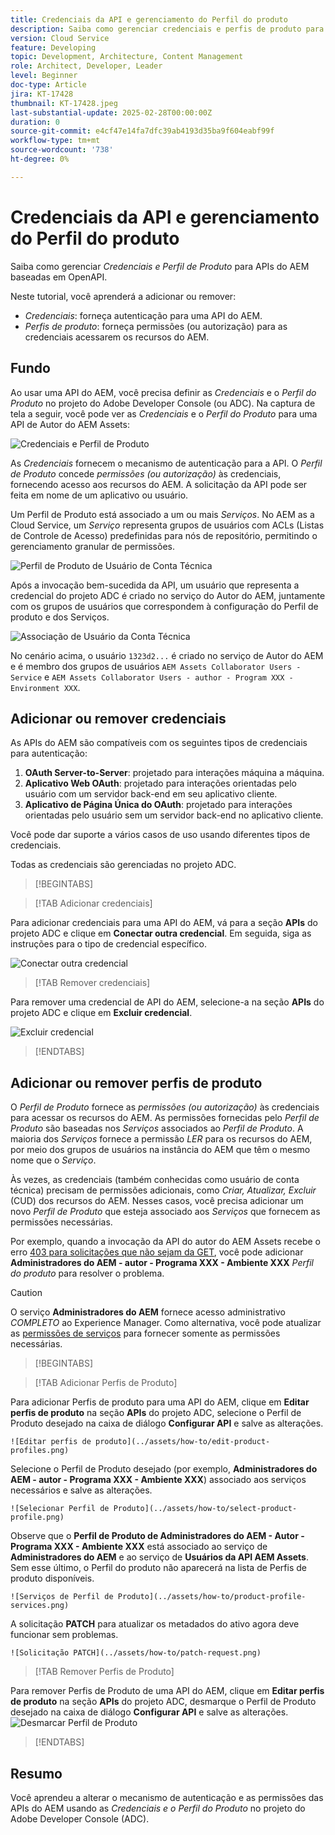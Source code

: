```yaml
---
title: Credenciais da API e gerenciamento do Perfil do produto
description: Saiba como gerenciar credenciais e perfis de produto para APIs do AEM.
version: Cloud Service
feature: Developing
topic: Development, Architecture, Content Management
role: Architect, Developer, Leader
level: Beginner
doc-type: Article
jira: KT-17428
thumbnail: KT-17428.jpeg
last-substantial-update: 2025-02-28T00:00:00Z
duration: 0
source-git-commit: e4cf47e14fa7dfc39ab4193d35ba9f604eabf99f
workflow-type: tm+mt
source-wordcount: '738'
ht-degree: 0%

---
```



# Credenciais da API e gerenciamento do Perfil do produto

Saiba como gerenciar _Credenciais e Perfil de Produto_ para APIs do AEM baseadas em OpenAPI.

Neste tutorial, você aprenderá a adicionar ou remover:

- _Credenciais_: forneça autenticação para uma API do AEM.
- _Perfis de produto_: forneça permissões (ou autorização) para as credenciais acessarem os recursos do AEM.

## Fundo

Ao usar uma API do AEM, você precisa definir as _Credenciais_ e o _Perfil do Produto_ no projeto do Adobe Developer Console (ou ADC). Na captura de tela a seguir, você pode ver as _Credenciais_ e o _Perfil do Produto_ para uma API de Autor do AEM Assets:

![Credenciais e Perfil de Produto](../assets/how-to/API-Credentials-Product-Profile.png)

As _Credenciais_ fornecem o mecanismo de autenticação para a API. O _Perfil de Produto_ concede _permissões (ou autorização)_ às credenciais, fornecendo acesso aos recursos do AEM. A solicitação da API pode ser feita em nome de um aplicativo ou usuário.

Um Perfil de Produto está associado a um ou mais _Serviços_. No AEM as a Cloud Service, um _Serviço_ representa grupos de usuários com ACLs (Listas de Controle de Acesso) predefinidas para nós de repositório, permitindo o gerenciamento granular de permissões.

![Perfil de Produto de Usuário de Conta Técnica](../assets/s2s/technical-account-user-product-profile.png)

Após a invocação bem-sucedida da API, um usuário que representa a credencial do projeto ADC é criado no serviço do Autor do AEM, juntamente com os grupos de usuários que correspondem à configuração do Perfil de produto e dos Serviços.

![Associação de Usuário da Conta Técnica](../assets/s2s/technical-account-user-membership.png)

No cenário acima, o usuário `1323d2...` é criado no serviço de Autor do AEM e é membro dos grupos de usuários `AEM Assets Collaborator Users - Service` e `AEM Assets Collaborator Users - author - Program XXX - Environment XXX`.

## Adicionar ou remover credenciais

As APIs do AEM são compatíveis com os seguintes tipos de credenciais para autenticação:

1. **OAuth Server-to-Server**: projetado para interações máquina a máquina.
1. **Aplicativo Web OAuth**: projetado para interações orientadas pelo usuário com um servidor back-end em seu aplicativo cliente.
1. **Aplicativo de Página Única do OAuth**: projetado para interações orientadas pelo usuário sem um servidor back-end no aplicativo cliente.

Você pode dar suporte a vários casos de uso usando diferentes tipos de credenciais.

Todas as credenciais são gerenciadas no projeto ADC.

>[!BEGINTABS]

>[!TAB Adicionar credenciais]

Para adicionar credenciais para uma API do AEM, vá para a seção **APIs** do projeto ADC e clique em **Conectar outra credencial**. Em seguida, siga as instruções para o tipo de credencial específico.

![Conectar outra credencial](../assets/how-to/connect-another-credential.png)

>[!TAB Remover credenciais]

Para remover uma credencial de API do AEM, selecione-a na seção **APIs** do projeto ADC e clique em **Excluir credencial**.

![Excluir credencial](../assets/how-to/delete-credential.png)


>[!ENDTABS]

## Adicionar ou remover perfis de produto

O _Perfil de Produto_ fornece as _permissões (ou autorização)_ às credenciais para acessar os recursos do AEM. As permissões fornecidas pelo _Perfil de Produto_ são baseadas nos _Serviços_ associados ao _Perfil de Produto_. A maioria dos _Serviços_ fornece a permissão _LER_ para os recursos do AEM, por meio dos grupos de usuários na instância do AEM que têm o mesmo nome que o _Serviço_.

Às vezes, as credenciais (também conhecidas como usuário de conta técnica) precisam de permissões adicionais, como _Criar, Atualizar, Excluir_ (CUD) dos recursos do AEM. Nesses casos, você precisa adicionar um novo _Perfil de Produto_ que esteja associado aos _Serviços_ que fornecem as permissões necessárias.

Por exemplo, quando a invocação da API do autor do AEM Assets recebe o erro [403 para solicitações que não sejam da GET](../use-cases/invoke-api-using-oauth-s2s.md#403-error-for-non-get-requests), você pode adicionar **Administradores do AEM - autor - Programa XXX - Ambiente XXX** _Perfil do produto_ para resolver o problema.

>[!CAUTION]
>
>O serviço **Administradores do AEM** fornece acesso administrativo _COMPLETO_ ao Experience Manager. Como alternativa, você pode atualizar as [permissões de serviços](./services-user-group-permission-management.md) para fornecer somente as permissões necessárias.

>[!BEGINTABS]

>[!TAB Adicionar Perfis de Produto]

Para adicionar Perfis de produto para uma API do AEM, clique em **Editar perfis de produto** na seção **APIs** do projeto ADC, selecione o Perfil de Produto desejado na caixa de diálogo **Configurar API** e salve as alterações.

    ![Editar perfis de produto](../assets/how-to/edit-product-profiles.png)

Selecione o Perfil de Produto desejado (por exemplo, **Administradores do AEM - autor - Programa XXX - Ambiente XXX**) associado aos serviços necessários e salve as alterações.

    ![Selecionar Perfil de Produto](../assets/how-to/select-product-profile.png)

Observe que o **Perfil de Produto de Administradores do AEM - Autor - Programa XXX - Ambiente XXX** está associado ao serviço de **Administradores do AEM** e ao serviço de **Usuários da API AEM Assets**. Sem esse último, o Perfil do produto não aparecerá na lista de Perfis de produto disponíveis.

    ![Serviços de Perfil de Produto](../assets/how-to/product-profile-services.png)

A solicitação **PATCH** para atualizar os metadados do ativo agora deve funcionar sem problemas.

    ![Solicitação PATCH](../assets/how-to/patch-request.png)


>[!TAB Remover Perfis de Produto]

Para remover Perfis de Produto de uma API do AEM, clique em **Editar perfis de produto** na seção **APIs** do projeto ADC, desmarque o Perfil de Produto desejado na caixa de diálogo **Configurar API** e salve as alterações.
![Desmarcar Perfil de Produto](../assets/how-to/deselect-product-profile.png)

>[!ENDTABS]

## Resumo

Você aprendeu a alterar o mecanismo de autenticação e as permissões das APIs do AEM usando as _Credenciais e o Perfil do Produto_ no projeto do Adobe Developer Console (ADC).
